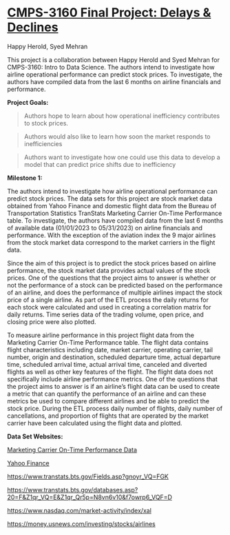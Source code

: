 # [CMPS-3160 Final Project: Delays & Declines](https://colab.research.google.com/drive/1ykx4U-gtrlQJkSVl76oBoQXVIGYuWFI6?usp=sharing)
Happy Herold, Syed Mehran

This project is a collaboration between Happy Herold and Syed Mehran for CMPS-3160: Intro to Data Science. The authors intend to investigate how airline operational performance can predict stock prices. To investigate, the authors have compiled data from the last 6 months on airline financials and performance.

**Project Goals:**

> Authors hope to learn about how operational inefficiency contributes to stock prices.

> Authors would also like to learn how soon the market responds to inefficiencies

> Authors want to investigate how one could use this data to develop a model that can predict price shifts due to inefficiency

**Milestone 1:**

The authors intend to investigate how airline operational performance can predict stock prices. The data sets for this project are stock market data obtained from Yahoo Finance and domestic flight data from the Bureau of Transportation Statistics TranStats Marketing Carrier On-Time Performance table. To investigate, the authors have compiled data from the last 6 months of available data (01/01/2023 to 05/31/2023) on airline financials and performance. With the exception of the aviation index the 9 major airlines from the stock market data correspond to the market carriers in the flight data.

Since the aim of this project is to predict the stock prices based on airline performance, the stock market data provides actual values of the stock prices. One of the questions that the project aims to answer is whether or not the performance of a stock can be predicted based on the performance of an airline, and does the performance of multiple airlines impact the stock price of a single airline. As part of the ETL process the daily returns for each stock were calculated and used in creating a correlation matrix for daily returns. Time series data of the trading volume, open price, and closing price were also plotted.

To measure airline performance in this project flight data from the Marketing Carrier On-Time Performance table. The flight data contains flight characteristics including date, market carrier, operating carrier, tail number, origin and destination, scheduled departure time, actual departure time, scheduled arrival time, actual arrival time, canceled and diverted flights as well as other key features of the flight. The flight data does not specifically include airline performance metrics. One of the questions that the project aims to answer is if an airline’s flight data can be used to create a metric that can quantify the performance of an airline and can these metrics be used to compare different airlines and be able to predict the stock price. During the ETL process daily number of flights, daily number of cancellations, and proportion of flights that are operated by the market carrier have been calculated using the flight data and plotted.


**Data Set Websites:**

[Marketing Carrier On-Time Performance Data](https://www.transtats.bts.gov/Fields.asp?gnoyr_VQ=FGK)

[Yahoo Finance](https://finance.yahoo.com/)


https://www.transtats.bts.gov/Fields.asp?gnoyr_VQ=FGK

https://www.transtats.bts.gov/databases.asp?20=F&Z1qr_VQ=E&Z1qr_Qr5p=N8vn6v10&f7owrp6_VQF=D

https://www.nasdaq.com/market-activity/index/xal

https://money.usnews.com/investing/stocks/airlines

